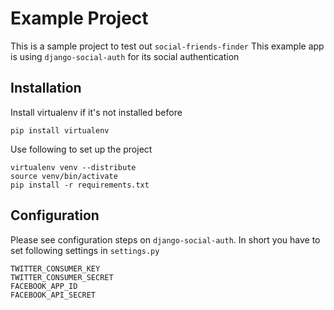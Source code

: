 Example Project
===============

This is a sample project to test out `social-friends-finder`
This example app is using `django-social-auth` for its social authentication

Installation
------------

Install virtualenv if it's not installed before

    pip install virtualenv

Use following to set up the project

    virtualenv venv --distribute
    source venv/bin/activate
    pip install -r requirements.txt

Configuration
-------------

Please see configuration steps on `django-social-auth`. In short you have to set following settings in `settings.py`

    TWITTER_CONSUMER_KEY         
    TWITTER_CONSUMER_SECRET      
    FACEBOOK_APP_ID              
    FACEBOOK_API_SECRET          
